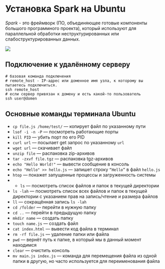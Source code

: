 # Установка Spark на Ubuntu
*Spark* - это фреймворк (ПО, объединяющее готовые компоненты большого программного проекта), который используют для параллельной обработки неструктурированных или слабоструктурированных данных.

![](https://bigdataschool.ru/wp-content/uploads/2019/10/spark0.png)

## Подключение к удалённому серверу
 
```shell
# базовая команда подключения
# remote_host - IP-адрес или доменное имя узла, к которому вы пытаетесь подключиться.
ssh remote_host 
# если сервер привязан к домену и есть какой-то пользователь
ssh user@domen
```

## Основные команды терминала Ubuntu
- `cp file.js /home/test/` — копирует файл по указанному пути
- `lsof -i -n -P` — посмотреть работающие порты
- `kill PID` — убить порт по его PID
- `curl url` — посылает get запрос по указанному `url`
- `wget url` — скачивает файл
- `unzip file` — распаковка zip-архивов
- `tar -zxvf file.tgz` — распаковка tgz-архивов
- `echo "Hello World!"` — вывести сообщение в консоль
- `echo "Hello" >> hello.js` — запишет строку `“Hello”` в файл `hello.js`
- `htop` — покажет запущенные процессы и загруженность системы
- - `ls` — посмотреть список файлов и папок в текущей директории
- `ls -lah` — посмотреть список всех файлов и папок в текущей директории с указанием прав на запись/чтение и размера файлов
- `ll` — сокращённая запись `ls -lah`
- `cd /folder`  — перейти в нужную папку
- `cd ..` — перейти в предыдущую папку
- `mkdir name` — создать папку
- `touch name.js` — создать файл
- `cat index.html` — вывести код файла в терминал
- `rm -rf file.js` — удаление папки или файла
- `pwd` — вернёт путь к папке, в который мы в данный момент находимся
- `clear` — очистить консоль
- `mv main.js index.js` — команда для перемещения файла из одной папки в другую, но часто используется для переименования файла

